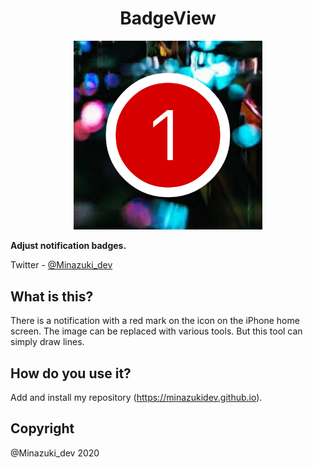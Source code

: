<h1 align="center">BadgeView</h1>
<p align="center">
<img src="BadgeView.png" width=60%>
</p>

**Adjust notification badges.**

Twitter         - [@Minazuki_dev](https://twitter.com/Minazuki_dev)

## What is this?
There is a notification with a red mark on the icon on the iPhone home screen.  The image can be replaced with various tools.  But this tool can simply draw lines.

## How do you use it?
Add and install my repository (https://minazukidev.github.io).

## Copyright
@Minazuki_dev 2020






